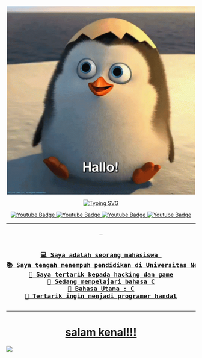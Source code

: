 <div align="center">
<picture><img src="https://github.com/piks16/piks16/blob/e01a46568f16998461889a2cf4a32fe33418989b/penguin-hallo.gif" width = 500px align="center"></picture> 
<p align="center">
  <a href="https://git.io/typing-svg"><img src="https://readme-typing-svg.demolab.com?font=Press+Start+2P&size=18&duration=3000&pause=10&color=F70C0C&background=FFFFFF00&center=true&vCenter=true&random=false&width=500&lines=Perkenalkan+Nama+Saya;Hasanul+Fikri" alt="Typing SVG" /></a>
<p>
<div id="badges">
</a>
<a href="https://www.instagram.com/hsnlfikri16/">
  <img src="https://img.shields.io/badge/Instagram-grey?style=for-the-badge&logo=instagram&logoColor=orange" alt="Youtube Badge"/>
</a>
<a href="mailto:fikrimungo123@gmail.com">
  <img src="https://img.shields.io/badge/Gmail-grey?style=for-the-badge&logo=gmail&logoColor=red" alt="Youtube Badge"/>
</a>
<a href="https://youtube.com/@hasanulfikri1609/">
  <img src="https://img.shields.io/badge/youtube-grey?style=for-the-badge&logo=youtube&logoColor=red" alt="Youtube Badge"/>
</a>
<a href="https://discordapp.com/users/1151389425104859226">
   <img src="https://img.shields.io/badge/discord-grey?style=for-the-badge&logo=discord&logoColor=red" alt="Youtube Badge"/>
</div>
  
<hr>
 
<pre> 
<h3>
💻 Saya adalah seorang mahasiswa 
📚 Saya tengah menempuh pendidikan di Universitas Negeri Padang
📝 Saya tertarik kepada hacking dan game
🔭 Sedang mempelajari bahasa C
🌟 Bahasa Utama : C
🚩 Tertarik ingin menjadi programer handal</hr>
</pre>
<hr>
 </div>
<h1 align="center">salam kenal!!!</h1>
  
<img src="https://user-images.githubusercontent.com/73097560/115834477-dbab4500-a447-11eb-908a-139a6edaec5c.gif">
